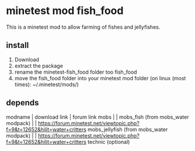 # minetest mod fish_food
This is a minetest mod to allow farming of
fishes and jellyfishes.

## install
1. Download
2. extract the package
3. rename the minetest-fish_food folder too fish_food
4. move the fish_food folder into your minetest mod folder (on linux (most times): ~/.minetest/mods/)

## depends
modname  |  download link   | forum link
mobs | |
mobs_fish (from mobs_water modpack) | | https://forum.minetest.net/viewtopic.php?f=9&t=12652&hilit=water+critters
mobs_jellyfish (from mobs_water modpack) | | https://forum.minetest.net/viewtopic.php?f=9&t=12652&hilit=water+critters
technic (optional)
